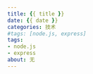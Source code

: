 ```yaml
---
title: {{ title }}
date: {{ date }}
categories: 技术
#tags: [node.js, express]
tags:
- node.js
- express
about: 无
---
```

